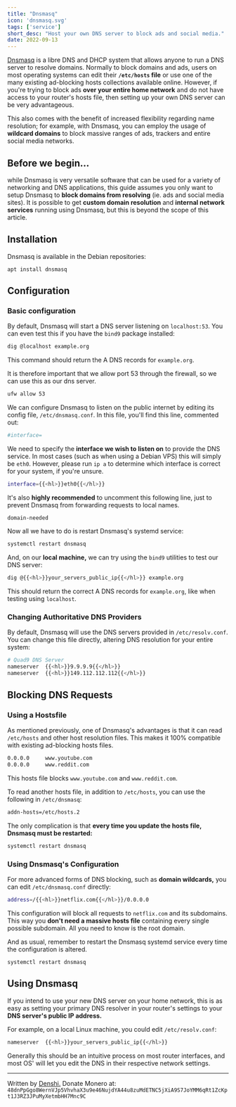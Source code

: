 ```yaml
---
title: "Dnsmasq"
icon: 'dnsmasq.svg'
tags: ['service']
short_desc: "Host your own DNS server to block ads and social media."
date: 2022-09-13
---
```


[Dnsmasq](https://dnsmasq.org) is a libre DNS and DHCP system that allows anyone to run a DNS server to resolve domains.
Normally to block domains and ads, users on most operating systems can edit their **`/etc/hosts` file** or use one of the many existing ad-blocking hosts collections available online.
However, if you're trying to block ads **over your entire home network** and do not have access to your router's hosts file,
then setting up your own DNS server can be very advantageous.

This also comes with the benefit of increased flexibility regarding name resolution;
for example, with Dnsmasq, you can employ the usage of **wildcard domains** to block massive ranges of ads, trackers and entire social media networks.

## Before we begin...
while Dnsmasq is very versatile software that can be used for a variety of networking and DNS applications,
this guide assumes you only want to setup Dnsmasq to **block domains from resolving** (ie. ads and social media sites).
It is possible to get **custom domain resolution** and **internal network services** running using Dnsmasq,
but this is beyond the scope of this article.

## Installation
Dnsmasq is available in the Debian repositories:
```
apt install dnsmasq
```

## Configuration
### Basic configuration
By default, Dnsmasq will start a DNS server listening on `localhost:53`.
You can even test this if you have the `bind9` package installed:

```sh
dig @localhost example.org
```

This command should return the A DNS records for `example.org`.

It is therefore important that we allow port 53 through the firewall, so we can use this as our dns server.

```sh
ufw allow 53
```

We can configure Dnsmasq to listen on the public internet by editing its config file, `/etc/dnsmasq.conf`.
In this file, you'll find this line, commented out:

```sh
#interface=
```
We need to specify the **interface we wish to listen on** to provide the DNS service.
In most cases (such as when using a Debian VPS) this will simply be `eth0`.
However, please run `ip a` to determine which interface is correct for your system, if you're unsure.

```sh
interface={{<hl>}}eth0{{</hl>}}
```

It's also **highly recommended** to uncomment this following line,
just to prevent Dnsmasq from forwarding requests to local names.
```
domain-needed
```

Now all we have to do is restart Dnsmasq's systemd service:

```sh
systemctl restart dnsmasq
```

And, on our **local machine,** we can try using the `bind9` utilities to test our DNS server:
```sh
dig @{{<hl>}}your_servers_public_ip{{</hl>}} example.org
```

This should return the correct A DNS records for `example.org`, like when testing using `localhost`.

### Changing Authoritative DNS Providers
By default, Dnsmasq will use the DNS servers provided in `/etc/resolv.conf`.
You can change this file directly, altering DNS resolution for your entire system:

```sh
# Quad9 DNS Server
nameserver  {{<hl>}}9.9.9.9{{</hl>}}
nameserver  {{<hl>}}149.112.112.112{{</hl>}}
```

## Blocking DNS Requests

### Using a Hostsfile
As mentioned previously, one of Dnsmasq's advantages is that it can read `/etc/hosts` and other host resolution files.
This makes it 100% compatible with existing ad-blocking hosts files.

```sh
0.0.0.0     www.youtube.com
0.0.0.0     www.reddit.com
```
This hosts file blocks `www.youtube.com` and `www.reddit.com`.

To read another hosts file, in addition to `/etc/hosts`, you can use the following in `/etc/dnsmasq`:
```sh
addn-hosts=/etc/hosts.2
```

The only complication is that **every time you update the hosts file, Dnsmasq must be restarted:**

```sh
systemctl restart dnsmasq
```

### Using Dnsmasq's Configuration
For more advanced forms of DNS blocking, such as **domain wildcards,** you can edit `/etc/dnsmasq.conf` directly:

```sh
address=/{{<hl>}}netflix.com{{</hl>}}/0.0.0.0
```
This configuration will block all requests to `netflix.com` and its subdomains. This way you **don't need a massive hosts file** containing every single possible subdomain. All you need to know is the root domain.

And as usual, remember to restart the Dnsmasq systemd service every time the configuration is altered.
```
systemctl restart dnsmasq
```

## Using Dnsmasq
If you intend to use your new DNS server on your home network,
this is as easy as setting your primary DNS resolver in your router's settings to your **DNS server's public IP address.**

For example, on a local Linux machine, you could edit `/etc/resolv.conf`:
```sh
nameserver  {{<hl>}}your_servers_public_ip{{</hl>}}
```

Generally this should be an intuitive process on most router interfaces,
and most OS' will let you edit the DNS in their respective network settings.

---

Written by [Denshi.](https://denshi.org)
Donate Monero at:
`48dnPpGgo8WernVJp5VhvhaX3u9e46NujdYA44u8zuMdETNC5jXiA9S7JoYMM6qRt1ZcKpt1J3RZ3JPuMyXetmbHH7Mnc9C`
